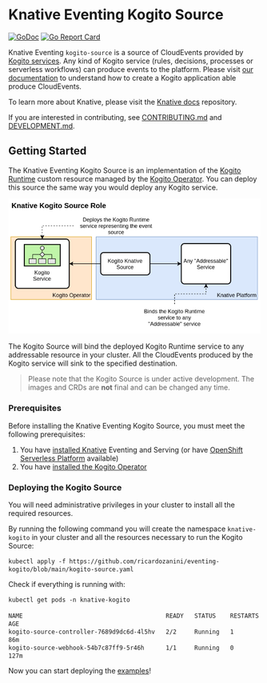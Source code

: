 # Knative Eventing Kogito Source

[![GoDoc](https://godoc.org/ricardozanini/eventing-kogito?status.svg)](https://godoc.org/ricardozanini/eventing-kogito)
[![Go Report Card](https://goreportcard.com/badge/ricardozanini/eventing-kogito)](https://goreportcard.com/report/ricardozanini/eventing-kogito)

Knative Eventing `kogito-source` is a source of CloudEvents provided by [Kogito services](https://docs.jboss.org/kogito/release/latest/html_single/#con-kogito-automation_kogito-docs).
Any kind of Kogito service (rules, decisions, processes or serverless workflows) can produce events to the platform. Please
visit [our documentation](https://docs.jboss.org/kogito/release/latest/html_single/#proc-knative-eventing-process-services_kogito-developing-process-services)
to understand how to create a Kogito application able produce CloudEvents.

To learn more about Knative, please visit the
[Knative docs](https://github.com/knative/docs) repository.

If you are interested in contributing, see [CONTRIBUTING.md](./CONTRIBUTING.md)
and [DEVELOPMENT.md](./DEVELOPMENT.md).

## Getting Started

The Knative Eventing Kogito Source is an implementation of the [Kogito Runtime](https://docs.jboss.org/kogito/release/latest/html_single/#proc-kogito-deploying-on-kubernetes_kogito-deploying-on-openshift)
custom resource managed by the [Kogito Operator](https://github.com/kiegroup/kogito-operator). 
You can deploy this source the same way you would deploy any Kogito service.

![Knative Kogito Source Role](./docs/knative-kogito-source-role.png)

The Kogito Source will bind the deployed Kogito Runtime service to any addressable resource
in your cluster. All the CloudEvents produced by the Kogito service will sink to the specified
destination.

> Please note that the Kogito Source is under active development. The images and CRDs are **not** final and can be changed any time.

### Prerequisites

Before installing the Knative Eventing Kogito Source, you must meet the following prerequisites:

1. You have [installed Knative](https://knative.dev/docs/install/) Eventing and Serving (or have [OpenShift Serverless Platform](https://www.openshift.com/learn/topics/serverless) available)
2. You have [installed the Kogito Operator](https://github.com/kiegroup/kogito-operator)

### Deploying the Kogito Source

You will need administrative privileges in your cluster to install all the required resources.

By running the following command you will create the namespace `knative-kogito` in your cluster and all the resources
necessary to run the Kogito Source:

```shell
kubectl apply -f https://github.com/ricardozanini/eventing-kogito/blob/main/kogito-source.yaml
```

Check if everything is running with:

```shell
kubectl get pods -n knative-kogito

NAME                                        READY   STATUS    RESTARTS   AGE
kogito-source-controller-7689d9dc6d-4l5hv   2/2     Running   1          86m
kogito-source-webhook-54b7c87ff9-5r46h      1/1     Running   0          127m
```

Now you can start deploying the [examples](./examples)!
